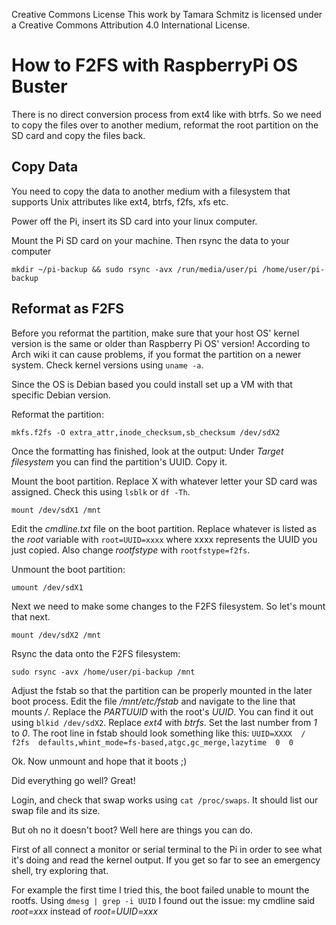 Creative Commons License
This work by Tamara Schmitz is licensed under a Creative Commons Attribution 4.0 International License.

# How to F2FS with RaspberryPi OS Buster

There is no direct conversion process from ext4 like with btrfs. So we need to
copy the files over to another medium, reformat the root partition on the SD card and copy the files back.

## Copy Data

You need to copy the data to another medium with a filesystem that supports Unix
attributes like ext4, btrfs, f2fs, xfs etc.

Power off the Pi, insert its SD card into your linux computer.

Mount the Pi SD card on your machine. Then rsync the data to your computer

`mkdir ~/pi-backup && sudo rsync -avx /run/media/user/pi /home/user/pi-backup`

## Reformat as F2FS

Before you reformat the partition, make sure that your host OS' kernel version
is the same or older than Raspberry Pi OS' version! According to Arch wiki it
can cause problems, if you format the partition on a newer system. Check kernel
versions using `uname -a`.

Since the OS is Debian based you could install set up a VM with that specific
Debian version.

Reformat the partition:

`mkfs.f2fs -O extra_attr,inode_checksum,sb_checksum /dev/sdX2`

Once the formatting has finished, look at the output: Under *Target filesystem* you can find the partition's UUID. Copy it.

Mount the boot partition. Replace X with whatever letter your SD card was assigned. Check this using `lsblk` or `df -Th`.

`mount /dev/sdX1 /mnt`

Edit the *cmdline.txt* file on the boot partition. Replace whatever is listed as the *root* variable with `root=UUID=xxxx` where xxxx represents the UUID you just copied. Also change *rootfstype* with `rootfstype=f2fs`.

Unmount the boot partition:

`umount /dev/sdX1`

Next we need to make some changes to the F2FS filesystem. So let's mount that next.

`mount /dev/sdX2 /mnt`

Rsync the data onto the F2FS filesystem:

`sudo rsync -avx /home/user/pi-backup /mnt`

Adjust the fstab so that the partition can be properly mounted in the later boot process. Edit the file */mnt/etc/fstab* and navigate to the line that mounts */*.
Replace the *PARTUUID* with the root's *UUID*. You can find it out using `blkid /dev/sdX2`. Replace *ext4* with *btrfs*. Set the last number from *1* to *0*.
The root line in fstab should look something like this:
`UUID=XXXX  /  f2fs  defaults,whint_mode=fs-based,atgc,gc_merge,lazytime  0  0`

Ok. Now unmount and hope that it boots ;)

Did everything go well? Great!

Login, and check that swap works using `cat /proc/swaps`. It should list our swap file and its size.

But oh no it doesn't boot? Well here are things you can do.

First of all connect a monitor or serial terminal to the Pi in order to see what it's doing and read the kernel output. If you get so far to see an emergency shell, try exploring that.

For example the first time I tried this, the boot failed unable to mount the rootfs. Using `dmesg | grep -i UUID` I found out the issue: my cmdline said *root=xxx* instead of *root=UUID=xxx*
